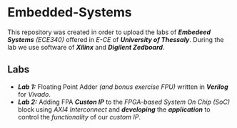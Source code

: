 # Embedded-Systems

This repository was created in order to upload the labs of ***Embedeed Systems*** *(ECE340)* offered in *E-CE* of ***University of Thessaly***. During the lab we use software of ***Xilinx*** and ***Digilent Zedboard***.

## Labs

- ***Lab 1:*** Floating Point Adder *(and bonus exercise FPU)* written in ***Verilog*** for *Vivado*.
- ***Lab 2:*** Adding FPA ***Custon IP*** to the *FPGA-based System On Chip (SoC)* block using *AXI4 Interconnect* and ***developing*** the ***application*** to control the *functionality* of our *custom IP*.

